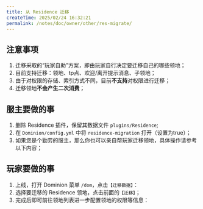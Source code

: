 ```yaml
---
title: 从 Residence 迁移
createTime: 2025/02/24 16:32:21
permalink: /notes/doc/owner/other/res-migrate/
---
```


## 注意事项

1. 迁移采取的“玩家自助”方案，即由玩家自行决定要迁移自己的哪些领地；
2. 目前支持迁移：领地、tp点、欢迎/离开提示消息、子领地；
3. 由于对权限的存储、索引方式不同，目前**不支持**对权限进行迁移；
4. 迁移领地**不会产生二次消费**；

## 服主要做的事

1. 删除 Residence 插件，保留其数据文件 `plugins/Residence`;
2. 在 `Dominion/config.yml` 中将 `residence-migration` 打开（设置为true）；
3. 如果您是个勤劳的服主，那么你也可以亲自帮玩家迁移领地，具体操作请参考以下内容；

## 玩家要做的事

1. 上线，打开 Dominion 菜单 `/dom`，点击`【迁移数据】`：
2. 选择要迁移的 Residence 领地，点击前面的`【迁移】`；
3. 完成后即可前往领地列表进一步配置领地的权限等信息：
